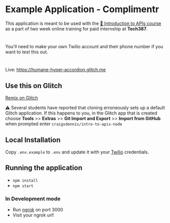 # Example Application - Complimentr

This application is meant to be used with the [ 🎥 Introduction to APIs course](https://github.com/craigsdennis/intro-to-apis-course) as a part of two week online training for paid internship at **Tech387**.
#
You'll need to make your own Twilio account and their phone number if you want to test this out.
#
Live: https://humane-hyper-accordion.glitch.me

## Use this on Glitch

[Remix on Glitch](https://glitch.com/edit/#!/import/git?url=https://github.com/craigsdennis/intro-to-apis-node)

⚠️ Several students have reported that cloning erroneously sets up a default Glitch application. If this happens to you, in the Glitch app that is created choose **Tools** >> **Extras** >> **Git Import and Export** >> **Import from GitHub** when prompted enter  `craigsdennis/intro-to-apis-node`


## Local Installation

Copy `.env.example` to `.env` and update it with your [Twilio](https://twilio.com) credentials.

## Running the application

* `npm install`
* `npm start`

### In Development mode

* Run [ngrok](https://ngrok.com/) on port 3000
* Visit your ngrok url!
